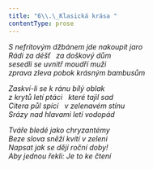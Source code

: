 ```yaml
---
title: "6\\.\_Klasická krása "
contentType: prose
---
```


<section>

_S nefritovým džbánem jde nakoupit jaro  
Rádi za déšť   za doškový dům  
sesedli se uvnitř moudří muži  
zprava zleva pobok krásným bambusům_

</section>

<section>

_Zaskví-li se k ránu bílý oblak  
z krytů letí ptáci   které tajil sad  
Citera půl spící   v zelenavém stínu  
Srázy nad hlavami letí vodopád_

</section>

<section>

_Tváře bledé jako chryzantémy  
Beze slova sněží kvítí v zeleni  
Napsat jak se dějí roční doby!  
Aby jednou řekli: Je to ke čtení_

</section>
